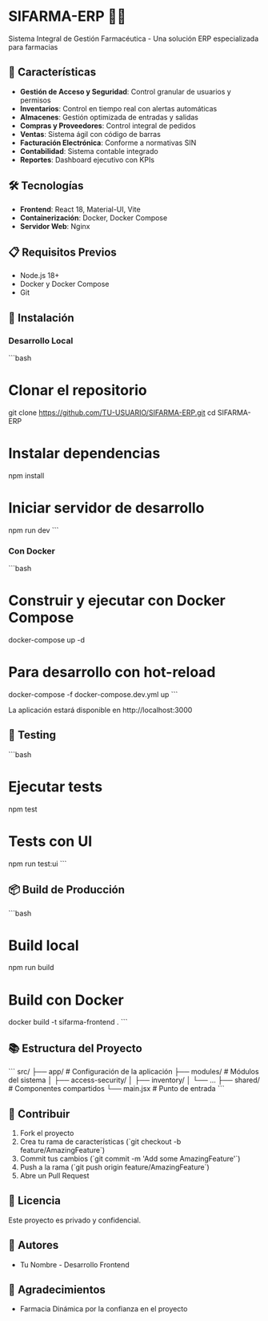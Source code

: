 # SIFARMA-ERP 🏥💊

Sistema Integral de Gestión Farmacéutica - Una solución ERP especializada para farmacias

## 🚀 Características

- **Gestión de Acceso y Seguridad**: Control granular de usuarios y permisos
- **Inventarios**: Control en tiempo real con alertas automáticas
- **Almacenes**: Gestión optimizada de entradas y salidas
- **Compras y Proveedores**: Control integral de pedidos
- **Ventas**: Sistema ágil con código de barras
- **Facturación Electrónica**: Conforme a normativas SIN
- **Contabilidad**: Sistema contable integrado
- **Reportes**: Dashboard ejecutivo con KPIs

## 🛠️ Tecnologías

- **Frontend**: React 18, Material-UI, Vite
- **Containerización**: Docker, Docker Compose
- **Servidor Web**: Nginx

## 📋 Requisitos Previos

- Node.js 18+
- Docker y Docker Compose
- Git

## 🔧 Instalación

### Desarrollo Local

\`\`\`bash
# Clonar el repositorio
git clone https://github.com/TU-USUARIO/SIFARMA-ERP.git
cd SIFARMA-ERP

# Instalar dependencias
npm install

# Iniciar servidor de desarrollo
npm run dev
\`\`\`

### Con Docker

\`\`\`bash
# Construir y ejecutar con Docker Compose
docker-compose up -d

# Para desarrollo con hot-reload
docker-compose -f docker-compose.dev.yml up
\`\`\`

La aplicación estará disponible en http://localhost:3000

## 🧪 Testing

\`\`\`bash
# Ejecutar tests
npm test

# Tests con UI
npm run test:ui
\`\`\`

## 📦 Build de Producción

\`\`\`bash
# Build local
npm run build

# Build con Docker
docker build -t sifarma-frontend .
\`\`\`

## 📚 Estructura del Proyecto

\`\`\`
src/
├── app/           # Configuración de la aplicación
├── modules/       # Módulos del sistema
│   ├── access-security/
│   ├── inventory/
│   └── ...
├── shared/        # Componentes compartidos
└── main.jsx       # Punto de entrada
\`\`\`

## 🤝 Contribuir

1. Fork el proyecto
2. Crea tu rama de características (\`git checkout -b feature/AmazingFeature\`)
3. Commit tus cambios (\`git commit -m 'Add some AmazingFeature'\`)
4. Push a la rama (\`git push origin feature/AmazingFeature\`)
5. Abre un Pull Request

## 📄 Licencia

Este proyecto es privado y confidencial.

## 👥 Autores

- Tu Nombre - Desarrollo Frontend

## 🙏 Agradecimientos

- Farmacia Dinámica por la confianza en el proyecto